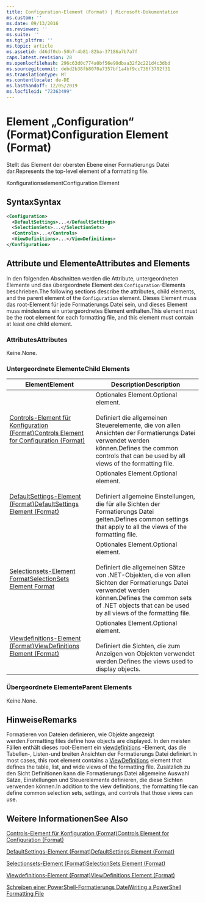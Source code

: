 ```yaml
---
title: Configuration-Element (Format) | Microsoft-Dokumentation
ms.custom: ''
ms.date: 09/13/2016
ms.reviewer: ''
ms.suite: ''
ms.tgt_pltfrm: ''
ms.topic: article
ms.assetid: d46df0cb-50b7-4b81-82ba-37186a7b7a7f
caps.latest.revision: 28
ms.openlocfilehash: 296c63d0c774a0bf56e90dbaa32f2c221d4c3dbd
ms.sourcegitcommit: debd2b38fb8070a7357bf1a4bf9cc736f3702f31
ms.translationtype: MT
ms.contentlocale: de-DE
ms.lasthandoff: 12/05/2019
ms.locfileid: "72363499"
---
```

# <a name="configuration-element-format"></a><span data-ttu-id="e975e-102">Element „Configuration“ (Format)</span><span class="sxs-lookup"><span data-stu-id="e975e-102">Configuration Element (Format)</span></span>

<span data-ttu-id="e975e-103">Stellt das Element der obersten Ebene einer Formatierungs Datei dar.</span><span class="sxs-lookup"><span data-stu-id="e975e-103">Represents the top-level element of a formatting file.</span></span>

<span data-ttu-id="e975e-104">Konfigurationselement</span><span class="sxs-lookup"><span data-stu-id="e975e-104">Configuration Element</span></span>

## <a name="syntax"></a><span data-ttu-id="e975e-105">Syntax</span><span class="sxs-lookup"><span data-stu-id="e975e-105">Syntax</span></span>

```xml
<Configuration>
  <DefaultSettings>...</DefaultSettings>
  <SelectionSets>...</SelectionSets>
  <Controls>...</Controls>
  <ViewDefinitions>...</ViewDefinitions>
</Configuration>

```

## <a name="attributes-and-elements"></a><span data-ttu-id="e975e-106">Attribute und Elemente</span><span class="sxs-lookup"><span data-stu-id="e975e-106">Attributes and Elements</span></span>

<span data-ttu-id="e975e-107">In den folgenden Abschnitten werden die Attribute, untergeordneten Elemente und das übergeordnete Element des `Configuration`-Elements beschrieben.</span><span class="sxs-lookup"><span data-stu-id="e975e-107">The following sections describe the attributes, child elements, and the parent element of the `Configuration` element.</span></span> <span data-ttu-id="e975e-108">Dieses Element muss das root-Element für jede Formatierungs Datei sein, und dieses Element muss mindestens ein untergeordnetes Element enthalten.</span><span class="sxs-lookup"><span data-stu-id="e975e-108">This element must be the root element for each formatting file, and this element must contain at least one child element.</span></span>

### <a name="attributes"></a><span data-ttu-id="e975e-109">Attributes</span><span class="sxs-lookup"><span data-stu-id="e975e-109">Attributes</span></span>

<span data-ttu-id="e975e-110">Keine.</span><span class="sxs-lookup"><span data-stu-id="e975e-110">None.</span></span>

### <a name="child-elements"></a><span data-ttu-id="e975e-111">Untergeordnete Elemente</span><span class="sxs-lookup"><span data-stu-id="e975e-111">Child Elements</span></span>

|<span data-ttu-id="e975e-112">Element</span><span class="sxs-lookup"><span data-stu-id="e975e-112">Element</span></span>|<span data-ttu-id="e975e-113">Description</span><span class="sxs-lookup"><span data-stu-id="e975e-113">Description</span></span>|
|-------------|-----------------|
|[<span data-ttu-id="e975e-114">Controls-Element für Konfiguration (Format)</span><span class="sxs-lookup"><span data-stu-id="e975e-114">Controls Element for Configuration (Format)</span></span>](./controls-element-for-configuration-format.md)|<span data-ttu-id="e975e-115">Optionales Element.</span><span class="sxs-lookup"><span data-stu-id="e975e-115">Optional element.</span></span><br /><br /> <span data-ttu-id="e975e-116">Definiert die allgemeinen Steuerelemente, die von allen Ansichten der Formatierungs Datei verwendet werden können.</span><span class="sxs-lookup"><span data-stu-id="e975e-116">Defines the common controls that can be used by all views of the formatting file.</span></span>|
|[<span data-ttu-id="e975e-117">DefaultSettings-Element (Format)</span><span class="sxs-lookup"><span data-stu-id="e975e-117">DefaultSettings Element (Format)</span></span>](./defaultsettings-element-format.md)|<span data-ttu-id="e975e-118">Optionales Element.</span><span class="sxs-lookup"><span data-stu-id="e975e-118">Optional element.</span></span><br /><br /> <span data-ttu-id="e975e-119">Definiert allgemeine Einstellungen, die für alle Sichten der Formatierungs Datei gelten.</span><span class="sxs-lookup"><span data-stu-id="e975e-119">Defines common settings that apply to all the views of the formatting file.</span></span>|
|[<span data-ttu-id="e975e-120">Selectionsets-Element Format</span><span class="sxs-lookup"><span data-stu-id="e975e-120">SelectionSets Element Format</span></span>](./selectionsets-element-format.md)|<span data-ttu-id="e975e-121">Optionales Element.</span><span class="sxs-lookup"><span data-stu-id="e975e-121">Optional element.</span></span><br /><br /> <span data-ttu-id="e975e-122">Definiert die allgemeinen Sätze von .NET-Objekten, die von allen Sichten der Formatierungs Datei verwendet werden können.</span><span class="sxs-lookup"><span data-stu-id="e975e-122">Defines the common sets of .NET objects that can be used by all views of the formatting file.</span></span>|
|[<span data-ttu-id="e975e-123">Viewdefinitions-Element (Format)</span><span class="sxs-lookup"><span data-stu-id="e975e-123">ViewDefinitions Element (Format)</span></span>](./viewdefinitions-element-format.md)|<span data-ttu-id="e975e-124">Optionales Element.</span><span class="sxs-lookup"><span data-stu-id="e975e-124">Optional element.</span></span><br /><br /> <span data-ttu-id="e975e-125">Definiert die Sichten, die zum Anzeigen von Objekten verwendet werden.</span><span class="sxs-lookup"><span data-stu-id="e975e-125">Defines the views used to display objects.</span></span>|

### <a name="parent-elements"></a><span data-ttu-id="e975e-126">Übergeordnete Elemente</span><span class="sxs-lookup"><span data-stu-id="e975e-126">Parent Elements</span></span>

<span data-ttu-id="e975e-127">Keine.</span><span class="sxs-lookup"><span data-stu-id="e975e-127">None.</span></span>

## <a name="remarks"></a><span data-ttu-id="e975e-128">Hinweise</span><span class="sxs-lookup"><span data-stu-id="e975e-128">Remarks</span></span>

<span data-ttu-id="e975e-129">Formatieren von Dateien definieren, wie Objekte angezeigt werden.</span><span class="sxs-lookup"><span data-stu-id="e975e-129">Formatting files define how objects are displayed.</span></span> <span data-ttu-id="e975e-130">In den meisten Fällen enthält dieses root-Element ein [viewdefinitions](./viewdefinitions-element-format.md) -Element, das die Tabellen-, Listen-und breiten Ansichten der Formatierungs Datei definiert.</span><span class="sxs-lookup"><span data-stu-id="e975e-130">In most cases, this root element contains a [ViewDefinitions](./viewdefinitions-element-format.md) element that defines the table, list, and wide views of the formatting file.</span></span> <span data-ttu-id="e975e-131">Zusätzlich zu den Sicht Definitionen kann die Formatierungs Datei allgemeine Auswahl Sätze, Einstellungen und Steuerelemente definieren, die diese Sichten verwenden können.</span><span class="sxs-lookup"><span data-stu-id="e975e-131">In addition to the view definitions, the formatting file can define common selection sets, settings, and controls that those views can use.</span></span>

## <a name="see-also"></a><span data-ttu-id="e975e-132">Weitere Informationen</span><span class="sxs-lookup"><span data-stu-id="e975e-132">See Also</span></span>

[<span data-ttu-id="e975e-133">Controls-Element für Konfiguration (Format)</span><span class="sxs-lookup"><span data-stu-id="e975e-133">Controls Element for Configuration (Format)</span></span>](./controls-element-for-configuration-format.md)

[<span data-ttu-id="e975e-134">DefaultSettings-Element (Format)</span><span class="sxs-lookup"><span data-stu-id="e975e-134">DefaultSettings Element (Format)</span></span>](./defaultsettings-element-format.md)

[<span data-ttu-id="e975e-135">Selectionsets-Element (Format)</span><span class="sxs-lookup"><span data-stu-id="e975e-135">SelectionSets Element (Format)</span></span>](./selectionsets-element-format.md)

[<span data-ttu-id="e975e-136">Viewdefinitions-Element (Format)</span><span class="sxs-lookup"><span data-stu-id="e975e-136">ViewDefinitions Element (Format)</span></span>](./viewdefinitions-element-format.md)

[<span data-ttu-id="e975e-137">Schreiben einer PowerShell-Formatierungs Datei</span><span class="sxs-lookup"><span data-stu-id="e975e-137">Writing a PowerShell Formatting File</span></span>](./writing-a-powershell-formatting-file.md)
